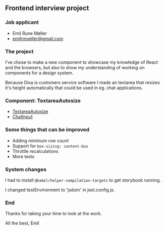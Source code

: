 ## Frontend interview project

### Job applicant
* Emil Rune Møller
* emilrmoeller@gmail.com

### The project
I've chose to make a new component to showcase my knowledge of React and the browsers, but also to show my understanding of working on components for a design system.

Because Dixa is customers service software I made an textarea that resizes it's height automatically that could be used in eg. chat applications.

### Component: TextareaAutosize
* [TextareaAutosize](./components/textarea-autosize)
* [ChatInput](./components/chat-input)

### Some things that can be improved
* Adding minimum row count
* Support for `box-sizing: content-box`
* Throttle recalculations
* More tests

### System changes
I had to install `@babel/helper-compilation-targets` to get storybook running.

I changed testEnvironment to 'jsdom' in jest.config.js.

### End
Thanks for taking your time to look at the work.

All the best,
Emil
